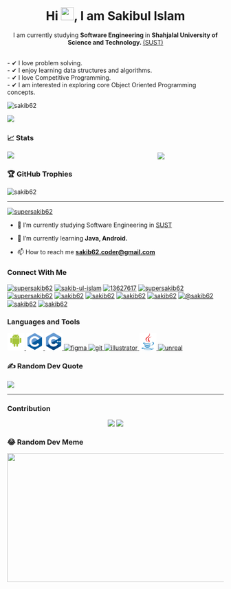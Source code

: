 <h1 align="center"> 
    Hi <img src="https://media.giphy.com/media/hvRJCLFzcasrR4ia7z/giphy.gif" width="30px" height="30px">, I am Sakibul Islam
</h1>
<p align="center" width="150px"> 
    I am currently studying <b> Software Engineering </b> in <b> Shahjalal University of Science and Technology. </b> 
    <a href = "https://www.sust.edu/institutes/iict" <b> (SUST) </b> </a> 
</p>
<p align="left: width="150px">
    <br> - ✔ I love problem solving. 
    <br> - ✔ I enjoy learning data structures and algorithms.
    <br> - ✔ I love Competitive Programming.
    <br> - ✔ I am interested in exploring core Object Oriented Programming concepts.
</p>
                             
<p>
    <img src="https://komarev.com/ghpvc/?username=sakib62&label=Profile%20views&color=0e75b6&style=flat" alt="sakib62" /> <br>
    <!--<img src="https://wakatime.com/badge/user/956d8c63-e07e-46bf-b197-9bbb31d68aa9.svg" alt="https://wakatime.com/@956d8c63-e07e-46bf-b197-9bbb31d68aa9" />
    -->
</p>

[![](https://visitcount.itsvg.in/api?id=sakib62&icon=7&color=5)](https://visitcount.itsvg.in)

<h3 align="left">📈 Stats</h3>

<p>
    <img align='left' src="https://github-readme-stats-eight-theta.vercel.app/api/top-langs/?username=sakib62&layout=compact&langs_count=8&theme=algolia"      width="350"/>

  <img align='center' src= "https://github-readme-stats.vercel.app/api?username=sakib62&count_private=true&show_icons=true&&theme=chartreuse-dark&include_all_commits=true%22%20" width="420"> 
</p>

### 🏆 GitHub Trophies
<p align="left"> <img src="https://github-profile-trophy.vercel.app/?username=sakib62&theme=radical&no-frame=true&no-bg=false&margin-w=4" alt="sakib62"/> </p>

<!--
## 🏆 GitHub Trophies
![](https://github-profile-trophy.vercel.app/?username=sakib62&theme=radical&no-frame=true&no-bg=false&margin-w=4)-->

<hr>

<p align="left"> <a href="https://twitter.com/supersakib62" target="blank"><img src="https://img.shields.io/twitter/follow/supersakib62?logo=twitter&style=for-the-badge" alt="supersakib62" /></a> </p>

- 🔭 I’m currently studying Software Engineering in [SUST](https://www.sust.edu/)

- 🌱 I’m currently learning **Java, Android.**

- 📫 How to reach me **sakib62.coder@gmail.com**

<h3 align="left">Connect With Me</h3>
<p align="left">
<a href="https://twitter.com/supersakib62" target="blank"><img align="center" src="https://raw.githubusercontent.com/rahuldkjain/github-profile-readme-generator/master/src/images/icons/Social/twitter.svg" alt="supersakib62" height="30" width="40" /></a>
<a href="https://linkedin.com/in/sakib-ul-islam" target="blank"><img align="center" src="https://raw.githubusercontent.com/rahuldkjain/github-profile-readme-generator/master/src/images/icons/Social/linked-in-alt.svg" alt="sakib-ul-islam" height="30" width="40" /></a>
<a href="https://stackoverflow.com/users/13627617" target="blank"><img align="center" src="https://raw.githubusercontent.com/rahuldkjain/github-profile-readme-generator/master/src/images/icons/Social/stack-overflow.svg" alt="13627617" height="30" width="40" /></a>
<a href="https://fb.com/supersakib62" target="blank"><img align="center" src="https://raw.githubusercontent.com/rahuldkjain/github-profile-readme-generator/master/src/images/icons/Social/facebook.svg" alt="supersakib62" height="30" width="40" /></a>
<a href="https://instagram.com/supersakib62" target="blank"><img align="center" src="https://raw.githubusercontent.com/rahuldkjain/github-profile-readme-generator/master/src/images/icons/Social/instagram.svg" alt="supersakib62" height="30" width="40" /></a>
<a href="https://www.codechef.com/users/sakib62" target="blank"><img align="center" src="https://cdn.jsdelivr.net/npm/simple-icons@3.1.0/icons/codechef.svg" alt="sakib62" height="30" width="40" /></a>
<a href="https://www.hackerrank.com/sakib62" target="blank"><img align="center" src="https://raw.githubusercontent.com/rahuldkjain/github-profile-readme-generator/master/src/images/icons/Social/hackerrank.svg" alt="sakib62" height="30" width="40" /></a>
<a href="https://codeforces.com/profile/sakib62" target="blank"><img align="center" src="https://raw.githubusercontent.com/rahuldkjain/github-profile-readme-generator/master/src/images/icons/Social/codeforces.svg" alt="sakib62" height="30" width="40" /></a>
<a href="https://www.leetcode.com/sakib62" target="blank"><img align="center" src="https://raw.githubusercontent.com/rahuldkjain/github-profile-readme-generator/master/src/images/icons/Social/leet-code.svg" alt="sakib62" height="30" width="40" /></a>
<a href="https://www.hackerearth.com/@sakib62" target="blank"><img align="center" src="https://raw.githubusercontent.com/rahuldkjain/github-profile-readme-generator/master/src/images/icons/Social/hackerearth.svg" alt="@sakib62" height="30" width="40" /></a>
<a href="https://auth.geeksforgeeks.org/user/sakib62" target="blank"><img align="center" src="https://raw.githubusercontent.com/rahuldkjain/github-profile-readme-generator/master/src/images/icons/Social/geeks-for-geeks.svg" alt="sakib62" height="30" width="40" /></a>
<a href="https://www.topcoder.com/members/sakib62" target="blank"><img align="center" src="https://raw.githubusercontent.com/rahuldkjain/github-profile-readme-generator/master/src/images/icons/Social/topcoder.svg" alt="sakib62" height="30" width="40" /></a>
</p>

<h3 align="left">Languages and Tools</h3>
<p align="left"> <a href="https://developer.android.com" target="_blank" rel="noreferrer"> <img src="https://raw.githubusercontent.com/devicons/devicon/master/icons/android/android-original-wordmark.svg" alt="android" width="40" height="40"/> </a> <a href="https://www.cprogramming.com/" target="_blank" rel="noreferrer"> <img src="https://raw.githubusercontent.com/devicons/devicon/master/icons/c/c-original.svg" alt="c" width="40" height="40"/> </a> <a href="https://www.w3schools.com/cpp/" target="_blank" rel="noreferrer"> <img src="https://raw.githubusercontent.com/devicons/devicon/master/icons/cplusplus/cplusplus-original.svg" alt="cplusplus" width="40" height="40"/> </a> <a href="https://www.figma.com/" target="_blank" rel="noreferrer"> <img src="https://www.vectorlogo.zone/logos/figma/figma-icon.svg" alt="figma" width="40" height="40"/> </a> <a href="https://git-scm.com/" target="_blank" rel="noreferrer"> <img src="https://www.vectorlogo.zone/logos/git-scm/git-scm-icon.svg" alt="git" width="40" height="40"/> </a> <a href="https://www.adobe.com/in/products/illustrator.html" target="_blank" rel="noreferrer"> <img src="https://www.vectorlogo.zone/logos/adobe_illustrator/adobe_illustrator-icon.svg" alt="illustrator" width="40" height="40"/> </a> <a href="https://www.java.com" target="_blank" rel="noreferrer"> <img src="https://raw.githubusercontent.com/devicons/devicon/master/icons/java/java-original.svg" alt="java" width="40" height="40"/> </a> <a href="https://unrealengine.com/" target="_blank" rel="noreferrer"> <img src="https://raw.githubusercontent.com/kenangundogan/fontisto/036b7eca71aab1bef8e6a0518f7329f13ed62f6b/icons/svg/brand/unreal-engine.svg" alt="unreal" width="40" height="40"/> </a> </p>

### ✍️ Random Dev Quote
<img align='center' src="https://quotes-github-readme.vercel.app/api?type=horizontal&theme=tokyonight"/>

<hr>                                                                                                      
                                                                                                      
<h3 align="left">Contribution</h3>

<p align='center'>
    <img src="https://github-readme-streak-stats.herokuapp.com/?user=sakib62&theme=react&count_private=true" >
    <img src="https://activity-graph.herokuapp.com/graph?username=sakib62&theme=react-dark" height="300px">
<p/>

### 😂 Random Dev Meme
<img src="https://random-memer.herokuapp.com/" width="512px" height="300px"/>
